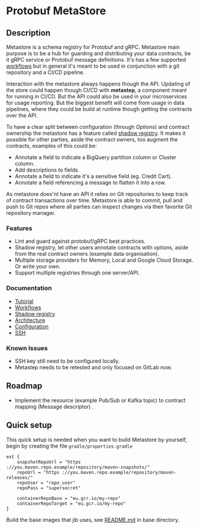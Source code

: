 # Protobuf MetaStore

## Description

Metastore is a schema registry for Protobuf and gRPC. Metastore main purpose is 
to be a hub for guarding and distributing your data contracts, be it gRPC service
or Protobuf message definitions. It's has a few supported 
[workflows](docs/workflows.md) but in general it's meant to be used in conjunction 
with a git repository and a CI/CD pipeline.

Interaction with the metastore always happens though the API. Updating of the store
could happen though CI/CD with **metastep**, a component meant for running in CI/CD.
But the API could also be used in your microservices for usage reporting. But the 
biggest benefit will come from usage in data pipelines, where they could be build
at runtime though getting the contracts over the API.

To have a clear split between configuration (through *Options*) and contract ownership
the metastore has a feature called [shadow registry](docs/shadow.md). It makes it 
possible for other parties, aside the contract owners, too augment the contracts, 
examples of this could be:

- Annotate a field to indicate a BigQuery partition column or Cluster column.
- Add descriptions to fields.
- Annotate a field to indicate it's a sensitive field (eg. Credit Cart).
- Annotate a field referencing a message to flatten it into a row.

As metastore does'nt have an API it relies on Git repositories to keep track of
contract transactions over time. Metastore is able to commit, pull and push to
Git repos where all parties can inspect changes via their favorite Git repository
manager. 

### Features

- Lint and guard against protobuf/gRPC best practices.
- Shadow registry, let other users annotate contracts with options, aside from the 
real contract owners (example data organisation).
- Multiple storage providers for Memory, Local and Google Cloud Storage. Or write 
your own.
- Support multiple registries through one server/API.

### Documentation

- [Tutorial](docs/tutorial.md)
- [Workflows](docs/workflows.md)
- [Shadow registry](docs/shadow.md)
- [Architecture](docs/architecture.md)
- [Configuration](docs/config.md)
- [SSH](docs/ssh.md)

### Known Issues

- SSH key still need to be configured locally.
- Metastep needs to be retested and only focused on GitLab now.

## Roadmap

- Implement the resource (example Pub/Sub or Kafka topic) to contract mapping
(Message descriptor) .

## Quick setup

This quick setup is needed when you want to build Metastore by yourself, begin by
creating the file `gradle/properties.gradle`

```
ext {
    snapshotRepoUrl = "https ://you.maven.repo.example/repository/maven-snapshots/"
    repoUrl = "https ://you.maven.repo.example/repository/maven-releases/"
    repoUser = "repo_user"
    repoPass = "supersecret"

    containerRepoBase = "eu.gcr.io/my-repo"
    containerRepoTarget = "eu.gcr.io/my-repo"
}
```

Build the base images that jib uses, see [README.md](base/README.md) in base 
directory.
